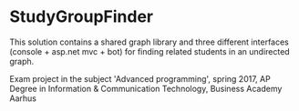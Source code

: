 # StudyGroupFinder
This solution contains a shared graph library and three different interfaces (console + asp.net mvc + bot) for finding related students in an undirected graph.

Exam project in the subject 'Advanced programming', spring 2017, 
AP Degree in Information & Communication Technology,
Business Academy Aarhus
